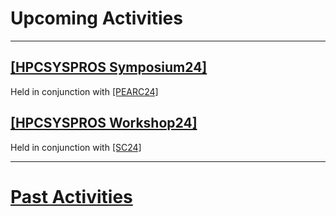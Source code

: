 # Upcoming Activities

------
<!--
<p>
Stay Tuned!
</p>
-->

## [[HPCSYSPROS Symposium24]](http://sighpc-syspros.org/)
Held in conjunction with [[PEARC24]](https://pearc.acm.org/pearc24/)

## [[HPCSYSPROS Workshop24]](http://sighpc-syspros.org/workshops/2024/)
Held in conjunction with [[SC24]](https://sc24.supercomputing.org/)

------

# [Past Activities](PastActivities.md)
